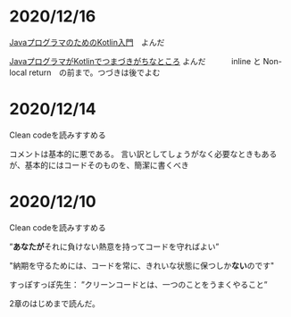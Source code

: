 # 2020/12/16

[JavaプログラマのためのKotlin入門](https://qiita.com/koher/items/bcc58c01c6ff2ece658f)　よんだ

[JavaプログラマがKotlinでつまづきがちなところ](https://qiita.com/koher/items/d9411a00986f14683a3f) よんだ　
　　inline と Non-local return　の前まで。つづきは後でよむ




# 2020/12/14

Clean codeを読みすすめる

コメントは基本的に悪である。
言い訳としてしょうがなく必要なときもあるが、基本的にはコードそのものを、簡潔に書くべき

# 2020/12/10

Clean codeを読みすすめる

”**あなたが**それに負けない熱意を持ってコードを守ればよい”

"納期を守るためには、コードを常に、きれいな状態に保つしか**ない**のです"

すっぽすっぽ先生： ”クリーンコードとは、一つのことをうまくやること”

2章のはじめまで読んだ。
